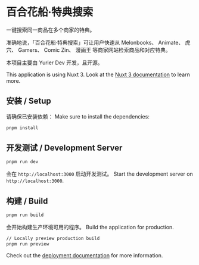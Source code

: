 # 百合花船·特典搜索

一键搜索同一商品在多个商家的特典。

准确地说，「百合花船·特典搜索」可让用户快速从 Melonbooks、 Animate、 虎穴、 Gamers、 Comic Zin、 漫画王 等商家网站检索商品和对应特典。

本项目主要由 Yurier Dev 开发，且开源。

This application is using Nuxt 3. Look at the [Nuxt 3 documentation](https://nuxt.com/docs/getting-started/introduction) to learn more.

## 安装 / Setup
请确保已安装依赖：
Make sure to install the dependencies:

```bash
pnpm install
```

## 开发测试 / Development Server
```bash
pnpm run dev
```

会在 `http://localhost:3000` 启动开发测试。
Start the development server on `http://localhost:3000`.

## 构建 / Build
```bash
pnpm run build
```
会开始构建生产环境可用的程序。
Build the application for production.


```bash
// Locally preview production build
pnpm run preview
```

Check out the [deployment documentation](https://nuxt.com/docs/getting-started/deployment) for more information.
